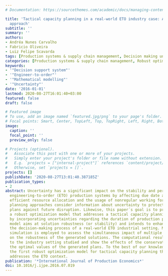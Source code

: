 ```yaml
---
# Documentation: https://sourcethemes.com/academic/docs/managing-content/

title: 'Tactical capacity planning in a real-world ETO industry case: A robust optimization
  approach'
subtitle: ''
summary: ''
authors:
- Andréa Nunes Carvalho
- Fabricio Oliveira
- Luiz Felipe Scavarda
tags: [Production systems & supply chain management, Decision making under uncertainty]
categories: [Production systems & supply chain management, Robust optimisation]
keywords: 
- '"Decision support system"'
- '"Engineer-to-order"'
- '"Mathematical modelling"'
- '"Uncertainty"'
date: '2016-01-01'
lastmod: 2020-08-27T16:01:40+03:00
featured: false
draft: false

# Featured image
# To use, add an image named `featured.jpg/png` to your page's folder.
# Focal points: Smart, Center, TopLeft, Top, TopRight, Left, Right, BottomLeft, Bottom, BottomRight.
image:
  caption: ''
  focal_point: ''
  preview_only: false

# Projects (optional).
#   Associate this post with one or more of your projects.
#   Simply enter your project's folder or file name without extension.
#   E.g. `projects = ["internal-project"]` references `content/project/deep-learning/index.md`.
#   Otherwise, set `projects = []`.
projects: []
publishDate: '2020-08-27T13:01:40.387185Z'
publication_types:
- 2
abstract: Uncertainty has a significant impact on the stability and performance of
  engineering-to-order (ETO) production systems by affecting due date achievement,
  efficient resource allocation and the usage of nonregular working force. Proactive
  planning approaches consider information about uncertainty to protect the generated
  plans against future disruption. Likewise, this paper´s goal is to propose and apply
  a robust optimization model that addresses a tactical capacity planning problem
  by incorporating uncertainties regarding the duration of production processes. The
  model aims at solution robustness (or stability) and intends to enhance and support
  the decision-making process of a real-world ETO industrial setting. Monte Carlo
  simulation is employed to assess the simultaneous impact of multiple constraints
  on the robustness of the generated solutions. The computational results are adherent
  to the industry setting studied and show the effects of the conservatism level on
  the optimal values of the generated plans. To the best of our knowledge, this is
  the first robust optimization model for tactical capacity planning that explicitly
  addresses the ETO context.
publication: '*International Journal of Production Economics*'
doi: 10.1016/j.ijpe.2016.07.019
---
```

